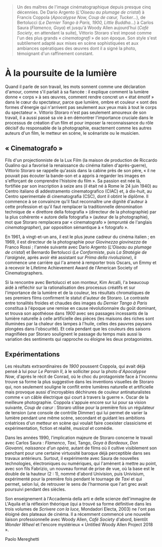 > Un des maîtres de l'image cinématographique depuis presque cinq décennies. De Dario Argento (_L'Oiseau au plumage de cristal_) à Francis Coppola (_Apocalypse Now, Coup de cœur, Tucker..._), de Bertolucci (_Le Dernier Tango à Paris, 1900, Little Buddha..._) à Carlos Saura (_Flamenco, Goya_) et jusqu'à Woody Allen aujourd'hui (_Café Society_, en attendant la suite), Vittorio Storaro s'est imposé comme l'un des plus grands « _cinematografi_ » de son époque. Son style s'est subtilement adapté aux mises en scène sophistiquées et aux ambiances opératiques des œuvres dont il a signé la photo, témoignant d'un raffinement constant.

# À la poursuite de la lumière

Quand il parle de son travail, les mots sonnent comme une déclaration d'amour, comme s'il parlait à sa fiancée : il explique comment la lumière donne « corps » à ses œuvres, comment rendre concret un « état émotif » dans le cœur du spectateur, parce que lumière, ombre et couleur « sont des formes d'énergie qui n'arrivent pas seulement aux yeux mais à tout le corps du spectateur ». Vittorio Storaro n'est pas seulement amoureux de son travail, il a aussi passé sa vie à en démontrer l'importance cruciale dans le processus de création d'un film et pour imposer la reconnaissance du rôle décisif du responsable de la photographie, exactement comme les autres auteurs d'un film, le metteur en scène, le scénariste ou le musicien.

## « Cinematografo »

Fils d'un projectionniste de la Lux Film (la maison de production de Riccardo Gualino qui a favorisé la renaissance du cinéma italien d'après-guerre), Vittorio Storaro se rappelle qu'assis dans la cabine près de son père, « il ne pouvait pas écouter la bande-son et a appris à regarder les images en s'efforçant de comprendre l'histoire du film ». Sa passion est née là, fortifiée par son inscription à seize ans (il était né à Rome le 24 juin 1940) au Centro italiano di addestramento cinematografico (CIAC) et, à dix-huit, au Centro sperimentale di cinematografia (CSC), dont il obtint le diplôme. Il commence à se convaincre qu'il faut reconnaître une dignité d'auteur à cette profession et qu'il faut remplacer la traditionnelle dénomination technique de « direttore della fotografia » (directeur de la photographie) par la plus cohérente « autore della fotografia » (auteur de la photographie), mot que Storaro remplacera par « cinematografo » (emprunté de l'anglais _cinematographer_), par opposition sémantique à « fotografo ».

En 1961, à vingt-et-un ans, il est le plus jeune cadreur du cinéma italien ; en 1969, il est directeur de la photographie pour _Giovinezza giovinezza_ de Franco Rossi ; l'année suivante avec Dario Argento (_L'Oiseau au plumage de cristal_) et Bernardo Bertolucci (_Le Conformiste_, puis _La Stratégie de l'araignée_, après avoir été assistant sur _Prima della rivoluzione_), il commence une carrière qui l'a amené à remporter trois Oscars, un Emmy et à recevoir le Lifetime Achievement Award de l'American Society of Cinematographers.

Si la rencontre avec Bertolucci et son monteur, Kim Arcalli, l'a beaucoup aidé à réfléchir sur la rationalisation des processus créatifs et sur l'importance de la lumière et de la couleur, les résultats chromatiques de ses premiers films confirment le statut d'auteur de Storaro. Le contraste entre tonalités froides et chaudes des images du _Dernier Tango à Paris_ constitua à l'époque une remise en cause révolutionnaire du goût dominant, et trouva son apothéose dans _1900_ avec ses passages incessants de la lumière naturelle à celle artificielle des pièces (les maisons des riches sont illuminées par la chaleur des lampes à l'huile, celles des pauvres paysans plongées dans l'obscurité). Et cela pendant que les couleurs des saisons magnifiées par Storaro soulignent le passage du temps mais aussi la variation des sentiments qui rapproche ou éloigne les deux protagonistes.

## Expérimentations

Les résultats extraordinaires de _1900_ poussent Coppola, qui avait déjà pensé à lui pour _Le Parrain II_, à le solliciter pour la photo d'_Apocalypse Now_, d'après le récit de Conrad, où le choc du protagoniste face à l'inconnu trouve sa forme la plus suggestive dans les inventions visuelles de Storaro qui, non seulement souligne le conflit entre lumières naturelle et artificielle mais provoque aussi d'incroyables déchirures de couleur antinaturalistes comme « un câble électrique qui court à travers la guerre ». Oscar de la meilleure photographie. Coppola s'appuie encore sur lui pour sa vision suivante, _Coup de cœur_ : Storaro utilise pour la première fois un régulateur de tension (une console de contrôle Dimmer) qui lui permet de varier la lumière pendant une même scène, secondant et guidant les ambitions créatrices d'un metteur en scène qui voulait faire coexister classicisme et expérimentation, fiction et réalité, _musical_ et comédie.

Dans les années 1990, l'implication majeure de Storaro concerne le travail avec Carlos Saura : _Flamenco_, _Taxi_, Tango, _Goya à Bordeaux_, _Don Giovanni, naissance d'un opéra_, autant de films où il cultive visiblement son penchant pour une certaine virtuosité baroque déjà perceptible dans ses travaux antérieurs. Surtout, il expérimente avec Saura de nouvelles technologies, électroniques ou numériques, qui l'amènent à mettre au point, avec son fils Fabrizio, un nouveau format de prise de vue, où la base est le double de la hauteur (2 : 1), nommé d'abord Univision, puis Univisium, expérimenté pour la première fois pendant le tournage de _Taxi_ et qui permet, selon lui, de retrouver le sens de l'harmonie que l'art grec avait poursuivi pendant des siècles.

Son enseignement à l'Accademia della arti e delle scienze dell'immagine de L'Aquila et la réflexion théorique (qui a trouvé sa forme définitive dans les trois volumes de _Scrivere con la luce,_ Mondadori Electa, 2003) ne l'ont pas éloigné des plateaux de cinéma. Il a récemment commencé une nouvelle liaison professionnelle avec Woody Allen, _Café Society_ d'abord, bientôt _Wonder Wheel_ et l'encore mystérieux « Untitled Woody Allen Project 2018 ».

Paolo Mereghetti
